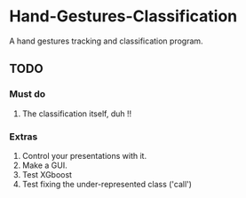# Hand-Gestures-Classification
A hand gestures tracking and classification program.

## TODO
### Must do
1. The classification itself, duh !!

### Extras
1. Control your presentations with it.
2. Make a GUI.
3. Test XGboost
4. Test fixing the under-represented class ('call')


